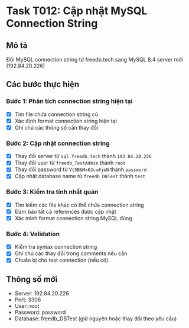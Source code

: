 # Task T012: Cập nhật MySQL Connection String

## Mô tả
Đổi MySQL connection string từ freedb.tech sang MySQL 8.4 server mới (192.84.20.226)

## Các bước thực hiện

### Bước 1: Phân tích connection string hiện tại
- [x] Tìm file chứa connection string cũ
- [x] Xác định format connection string hiện tại
- [x] Ghi chú các thông số cần thay đổi

### Bước 2: Cập nhật connection string
- [x] Thay đổi server từ `sql.freedb.tech` thành `192.84.20.226`
- [x] Thay đổi user từ `freedb_TestAdmin` thành `root`
- [x] Thay đổi password từ `Vt5B&Mx6Jcu#jeN` thành `password`
- [x] Cập nhật database name từ `freedb_DBTest` thành `test`

### Bước 3: Kiểm tra tính nhất quán
- [x] Tìm kiếm các file khác có thể chứa connection string
- [x] Đảm bảo tất cả references được cập nhật
- [x] Xác minh format connection string MySQL đúng

### Bước 4: Validation
- [x] Kiểm tra syntax connection string
- [x] Ghi chú các thay đổi trong comments nếu cần
- [x] Chuẩn bị cho test connection (nếu có)

## Thông số mới
- Server: 192.84.20.226
- Port: 3306
- User: root
- Password: password
- Database: freedb_DBTest (giữ nguyên hoặc thay đổi theo yêu cầu) 